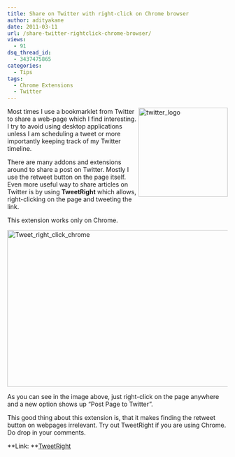 ```yaml
---
title: Share on Twitter with right-click on Chrome browser
author: adityakane
date: 2011-03-11
url: /share-twitter-rightclick-chrome-browser/
views:
  - 91
dsq_thread_id:
  - 3437475865
categories:
  - Tips
tags:
  - Chrome Extensions
  - Twitter
---
```

[<img style="background-image: none; padding-left: 0px; padding-right: 0px; display: inline; float: right; padding-top: 0px; border-width: 0px;" title="twitter_logo" src="http://cdn.devilsworkshop.org/files/2011/03/twitter_logo_thumb.png" border="0" alt="twitter_logo" width="204" height="204" align="right" />][1]

Most times I use a bookmarklet from Twitter to share a web-page which I find interesting. I try to avoid using desktop applications unless I am scheduling a tweet or more importantly keeping track of my Twitter timeline.

There are many addons and extensions around to share a post on Twitter. Mostly I use the retweet button on the page itself. Even more useful way to share articles on Twitter is by using **TweetRight** which allows, right-clicking on the page and tweeting the link.

This extension works only on Chrome.

[<img style="background-image: none; padding-left: 0px; padding-right: 0px; display: inline; padding-top: 0px; border: 0px;" title="Tweet_right_click_chrome" src="http://cdn.devilsworkshop.org/files/2011/03/Tweet_right_click_chrome_thumb.png" border="0" alt="Tweet_right_click_chrome" width="554" height="359" />][2]

As you can see in the image above, just right-click on the page anywhere and a new option shows up “Post Page to Twitter”.

This good thing about this extension is, that it makes finding the retweet button on webpages irrelevant. Try out TweetRight if you are using Chrome. Do drop in your comments.

**Link: **<a href="https://chrome.google.com/extensions/detail/gkjgmeeoldebbdoehhngapnlfmdbmiie?hl=en" onclick="_gaq.push(['_trackEvent', 'outbound-article', 'https://chrome.google.com/extensions/detail/gkjgmeeoldebbdoehhngapnlfmdbmiie?hl=en', 'TweetRight']);" target="_blank">TweetRight</a>

 [1]: http://cdn.devilsworkshop.org/files/2011/03/twitter_logo.png
 [2]: http://cdn.devilsworkshop.org/files/2011/03/Tweet_right_click_chrome.png
